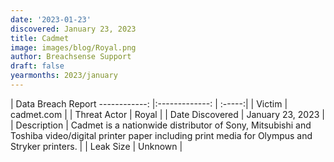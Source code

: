 ```yaml
---
date: '2023-01-23'
discovered: January 23, 2023
title: Cadmet
image: images/blog/Royal.png
author: Breachsense Support
draft: false
yearmonths: 2023/january
---
```



| Data Breach Report
------------:     |:-------------:    | :-----:|
| Victim      | cadmet.com      | 
| Threat Actor      | Royal      | 
| Date Discovered      | January 23, 2023      | 
| Description      | Cadmet is a nationwide distributor of Sony, Mitsubishi and Toshiba video/digital printer paper including print media for Olympus and Stryker printers.      | 
| Leak Size      | Unknown      | 

